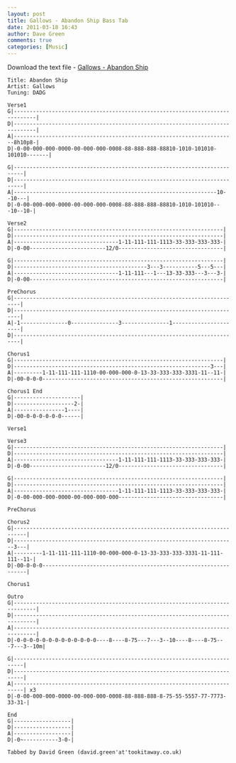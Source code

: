 ```yaml
---
layout: post
title: Gallows - Abandon Ship Bass Tab
date: 2011-03-18 16:43
author: Dave Green
comments: true
categories: [Music]
---
```


Download the text file - [Gallows - Abandon Ship](http://tookitaway.co.uk/assets/music/tabs/AS.txt)

    Title: Abandon Ship
    Artist: Gallows
    Tuning: DADG

    Verse1
    G|-----------------------------------------------------------------------------|
    D|-----------------------------------------------------------------------------|
    A|----------------------------------------------------------------------8h10p8-|
    D|-0-00-000-000-0000-00-000-000-0008-88-888-888-88810-1010-101010-101010-------|

    G|-------------------------------------------------------------------------|
    D|-------------------------------------------------------------------------|
    A|----------------------------------------------------------------10--10---|
    D|-0-00-000-000-0000-00-000-000-0008-88-888-888-88810-1010-101010---10--10-|

    Verse2
    G|------------------------------------------------------------------|
    D|------------------------------------------------------------------|
    A|---------------------------------1-11-111-111-1113-33-333-333-333-|
    D|-0-00------------------------12/0---------------------------------|

    G|------------------------------------------------------------------|
    D|------------------------------------------3---3-----------5---5---|
    A|---------------------------------1-11-111---1---13-33-333---3---3-|
    D|-0-00-------------------------------------------------------------|

    PreChorus
    G|------------------------------------------------------------------------|
    D|------------------------------------------------------------------------|
    A|-1---------------0---------------3---------------1----------------------|
    D|------------------------------------------------------------------------|

    Chorus1
    G|------------------------------------------------------------------|
    D|--------------------------------------------------------------3---|
    A|---------1-11-111-111-1110-00-000-000-0-13-33-333-333-3331-11--11-|
    D|-00-0-0-0---------------------------------------------------------|

    Chorus1 End
    G|---------------------|
    D|-------------------2-|
    A|----------------1----|
    D|-00-0-0-0-0-0-0------|

    Verse1

    Verse3
    G|------------------------------------------------------------------|
    D|------------------------------------------------------------------|
    A|---------------------------------1-11-111-111-1113-33-333-333-333-|
    D|-0-00------------------------12/0---------------------------------|

    G|------------------------------------------------------------------|
    D|------------------------------------------------------------------|
    A|---------------------------------1-11-111-111-1113-33-333-333-333-|
    D|-0-00-000-000-0000-00-000-000-000---------------------------------|

    PreChorus

    Chorus2
    G|--------------------------------------------------------------------------|
    D|----------------------------------------------------------------------3---|
    A|---------1-11-111-111-1110-00-000-000-0-13-33-333-333-3331-11-111-111--11-|
    D|-00-0-0-0-----------------------------------------------------------------|

    Chorus1

    Outro
    G|-----------------------------------------------------------------------------|
    D|-----------------------------------------------------------------------------|
    A|-----------------------------------------------------------------------------|
    D|-0-0-0-0-0-0-0-0-0-0-0-0-0----8----8-75---7---3--10----8----8-75---7---3--10m|

    G|-------------------------------------------------------------------------|
    D|-------------------------------------------------------------------------|
    A|-------------------------------------------------------------------------| x3
    D|-0-00-000-000-0000-00-000-000-0008-88-888-888-8-75-55-5557-77-7773-33-31-|

    End
    G|------------------|
    D|------------------|
    A|------------------|
    D|-0~-----------3-0-|

    Tabbed by David Green (david.green'at'tookitaway.co.uk)